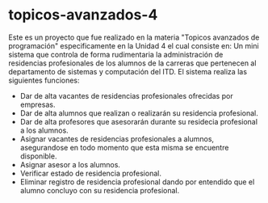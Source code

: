 # topicos-avanzados-4

Este es un proyecto que fue realizado en la materia "Topicos avanzados de programación" especificamente en la Unidad 4 el cual consiste en:
  Un mini sistema que controla de forma rudimentaria la administración de residencias profesionales de los alumnos de la carreras que pertenecen al departamento de sistemas y computación del ITD.
  El sistema realiza las siguientes funciones:
  
 <ul>
    <li>Dar de alta vacantes de residencias profesionales ofrecidas por empresas.</li>
    <li>Dar de alta alumnos que realizan o realizarán su residencia profesional.</li>
    <li>Dar de alta profesores que asesorarán durante su residecia profesional a los alumnos.</li>
    <li>Asignar vacantes de residencias profesionales a alumnos, asegurandose en todo momento que esta misma se encuentre disponible.</li>
    <li>Asignar asesor a los alumnos.</li>
    <li>Verificar estado de residencia profesional.</li>
    <li>Eliminar registro de residencia profesional dando por entendido que el alumno concluyo con su residencia profesional.</li>
 </ul>
    
